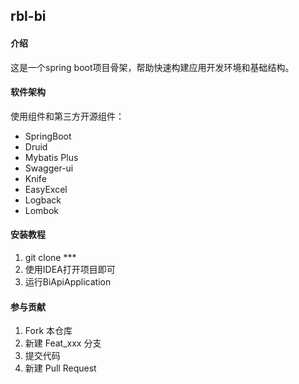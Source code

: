 ## rbl-bi

#### 介绍
这是一个spring boot项目骨架，帮助快速构建应用开发环境和基础结构。

#### 软件架构

使用组件和第三方开源组件：

- SpringBoot
- Druid
- Mybatis Plus
- Swagger-ui
- Knife
- EasyExcel
- Logback
- Lombok

#### 安装教程

1.  git clone ***
2.  使用IDEA打开项目即可
3.  运行BiApiApplication

#### 参与贡献

1.  Fork 本仓库
2.  新建 Feat_xxx 分支
3.  提交代码
4.  新建 Pull Request
